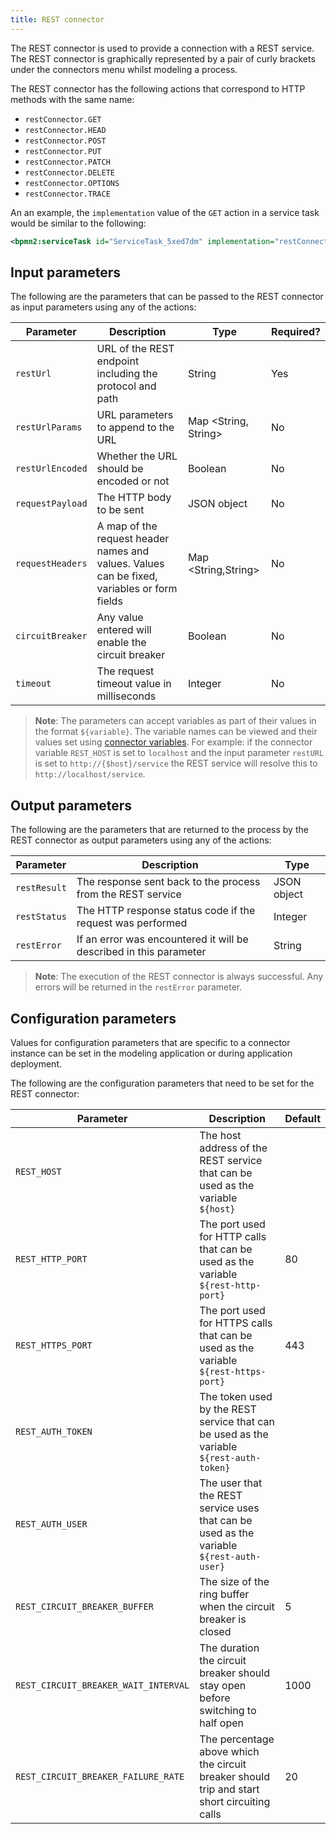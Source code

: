 ```yaml
---
title: REST connector
---
```


The REST connector is used to provide a connection with a REST service. The REST connector is graphically represented by a pair of curly brackets under the connectors menu whilst modeling a process.

The REST connector has the following actions that correspond to HTTP methods with the same name:

* `restConnector.GET`
* `restConnector.HEAD`
* `restConnector.POST`
* `restConnector.PUT`
* `restConnector.PATCH`
* `restConnector.DELETE`
* `restConnector.OPTIONS`
* `restConnector.TRACE`

An an example, the `implementation` value of the `GET` action in a service task would be similar to the following:

```xml
<bpmn2:serviceTask id="ServiceTask_5xed7dm" implementation="restConnector.GET" />
```

## Input parameters

The following are the parameters that can be passed to the REST connector as input parameters using any of the actions:

| Parameter | Description | Type | Required? |
| --------  | ----------- | ---- | --------- |
| `restUrl` | URL of the REST endpoint including the protocol and path | String | Yes |
| `restUrlParams` | URL parameters to append to the URL | Map <String, String> | No |
| `restUrlEncoded` | Whether the URL should be encoded or not | Boolean | No |
| `requestPayload` | The HTTP body to be sent | JSON object | No |
| `requestHeaders` | A map of the request header names and values. Values can be fixed, variables or form fields | Map <String,String> | No |
| `circuitBreaker` | Any value entered will enable the circuit breaker | Boolean | No |
| `timeout` | The request timeout value in milliseconds | Integer | No |

> **Note**: The parameters can accept variables as part of their values in the format `${variable}`. The variable names can be viewed and their values set using [connector variables](#connector-variables). For example: if the connector variable `REST_HOST` is set to `localhost` and the input parameter `restURL` is set to `http://{$host}/service` the REST service will resolve this to `http://localhost/service`.

## Output parameters

The following are the parameters that are returned to the process by the REST connector as output parameters using any of the actions:

| Parameter | Description | Type |
| --------  | ----------- | ---- |
| `restResult` | The response sent back to the process from the REST service | JSON object |
| `restStatus` | The HTTP response status code if the request was performed | Integer | 
| `restError` | If an error was encountered it will be described in this parameter | String |

> **Note**: The execution of the REST connector is always successful. Any errors will be returned in the `restError` parameter.

## Configuration parameters

Values for configuration parameters that are specific to a connector instance can be set in the modeling application or during application deployment.

The following are the configuration parameters that need to be set for the REST connector: 

| Parameter | Description | Default |
| --------- | ----------- | ------- |
| `REST_HOST` | The host address of the REST service that can be used as the variable `${host}` |
| `REST_HTTP_PORT` | The port used for HTTP calls that can be used as the variable `${rest-http-port}` | 80 |
| `REST_HTTPS_PORT` | The port used for HTTPS calls that can be used as the variable `${rest-https-port}` | 443 |
| `REST_AUTH_TOKEN` | The token used by the REST service that can be used as the variable `${rest-auth-token}` | |
| `REST_AUTH_USER` | The user that the REST service uses that can be used as the variable `${rest-auth-user}` | |
| `REST_CIRCUIT_BREAKER_BUFFER` | The size of the ring buffer when the circuit breaker is closed | 5 |
| `REST_CIRCUIT_BREAKER_WAIT_INTERVAL` | The duration the circuit breaker should stay open before switching to half open | 1000 |
| `REST_CIRCUIT_BREAKER_FAILURE_RATE` | The percentage above which the circuit breaker should trip and start short circuiting calls | 20 |
